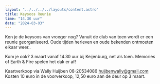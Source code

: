 ```yaml
---
layout: "../../../../layouts/content.astro"
title: Keysoos Reunie
time: "14.30 uur"
date: "2024-03-03"
---
```


Ken je de keysoos van vroeger nog?
Vanuit de club van toen wordt er een reunie georganiseerd.
Oude tijden herleven en oude bekenden ontmoeten elkaar weer..

Kom je ook?
3 maart vanaf 14.30 uur bij Keijenburg, net als toen.
Memories of Earth & Fire spelen het dak er af!

Kaartverkoop via Wally Huijben
06-20534086 huijbenwally@gmail.com
Kosten 10 euro in de voorverkoop, 12,50 euro aan de deur op 3 maart.

